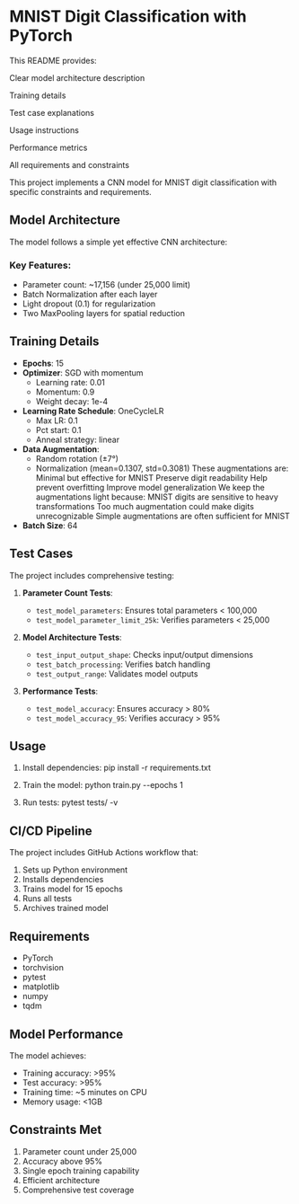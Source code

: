# MNIST Digit Classification with PyTorch
This README provides:

Clear model architecture description

Training details

Test case explanations

Usage instructions

Performance metrics

All requirements and constraints

This project implements a CNN model for MNIST digit classification with specific constraints and requirements.


## Model Architecture

The model follows a simple yet effective CNN architecture: 
### Key Features:
- Parameter count: ~17,156 (under 25,000 limit)
- Batch Normalization after each layer
- Light dropout (0.1) for regularization
- Two MaxPooling layers for spatial reduction

## Training Details

- **Epochs**: 15
- **Optimizer**: SGD with momentum
  - Learning rate: 0.01
  - Momentum: 0.9
  - Weight decay: 1e-4
- **Learning Rate Schedule**: OneCycleLR
  - Max LR: 0.1
  - Pct start: 0.1
  - Anneal strategy: linear
- **Data Augmentation**:
  - Random rotation (±7°)
  - Normalization (mean=0.1307, std=0.3081)
  These augmentations are:
     Minimal but effective for MNIST
    Preserve digit readability
    Help prevent overfitting
    Improve model generalization
We keep the augmentations light because:
    MNIST digits are sensitive to heavy transformations
    Too much augmentation could make digits unrecognizable
Simple augmentations are often sufficient for MNIST
- **Batch Size**: 64

## Test Cases

The project includes comprehensive testing:

1. **Parameter Count Tests**:
   - `test_model_parameters`: Ensures total parameters < 100,000
   - `test_model_parameter_limit_25k`: Verifies parameters < 25,000

2. **Model Architecture Tests**:
   - `test_input_output_shape`: Checks input/output dimensions
   - `test_batch_processing`: Verifies batch handling
   - `test_output_range`: Validates model outputs

3. **Performance Tests**:
   - `test_model_accuracy`: Ensures accuracy > 80%
   - `test_model_accuracy_95`: Verifies accuracy > 95%



## Usage

1. Install dependencies:
pip install -r requirements.txt

2. Train the model:
python train.py --epochs 1

3. Run tests:
pytest tests/ -v


## CI/CD Pipeline

The project includes GitHub Actions workflow that:
1. Sets up Python environment
2. Installs dependencies
3. Trains model for 15 epochs
4. Runs all tests
5. Archives trained model

## Requirements

- PyTorch
- torchvision
- pytest
- matplotlib
- numpy
- tqdm

## Model Performance

The model achieves:
- Training accuracy: >95%
- Test accuracy: >95%
- Training time: ~5 minutes on CPU
- Memory usage: <1GB

## Constraints Met

1. Parameter count under 25,000
2. Accuracy above 95%
3. Single epoch training capability
4. Efficient architecture
5. Comprehensive test coverage

